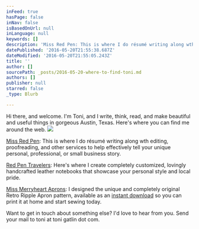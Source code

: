 ```yaml
---
inFeed: true
hasPage: false
inNav: false
isBasedOnUrl: null
inLanguage: null
keywords: []
description: 'Miss Red Pen: This is where I do résumé writing along wth editing, proofreading, and other services to help effectively tell your unique personal, professional, or small business story.'
datePublished: '2016-05-20T21:55:38.687Z'
dateModified: '2016-05-20T21:55:05.243Z'
title: ''
author: []
sourcePath: _posts/2016-05-20-where-to-find-toni.md
authors: []
publisher: null
starred: false
_type: Blurb

---
```

Hi there, and welcome. I'm Toni, and I write, think, read, and make beautiful and useful things in gorgeous Austin, Texas. Here's where you can find me around the web. ![](https://s3-us-west-2.amazonaws.com/the-grid-img/p/c49f83a4984409f5f1d674d8e6b5fc1591ac7d70.png)

[Miss Red Pen][0]: This is where I do résumé writing along wth editing, proofreading, and other services to help effectively tell your unique personal, professional, or small business story.

[Red Pen Travelers][1]: Here's where I create completely customized, lovingly handcrafted leather notebooks that showcase your personal style and local pride.

[Miss Merryheart Aprons][2]: I designed the unique and completely original Retro Ripple Apron pattern, available as an [instant download][3] so you can print it at home and start sewing today.

Want to get in touch about something else? I'd love to hear from you. Send your mail to toni at toni gatlin dot com. 

[0]: http://missredpen.com/
[1]: http://redpentravelers.com/
[2]: http://missmerryheartaprons.com/
[3]: http://www.craftsy.com/pattern/sewing/other/retro-ripple-apron-sewing-pattern/115660